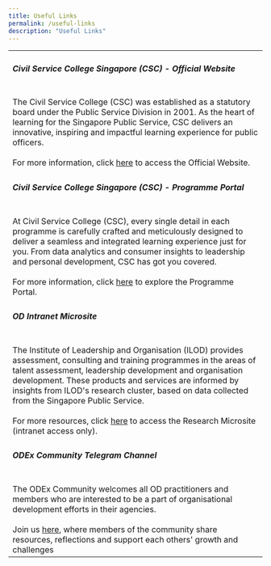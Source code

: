 ```yaml
---
title: Useful Links
permalink: /useful-links
description: "Useful Links"
---
```

<table>
	<tr>
		<td>
			<h5>Civil Service College Singapore (CSC) - Official  Website</h5>
		<br>The Civil Service College (CSC) was established as a statutory board under the Public Service Division in 2001. As the heart of learning for the Singapore Public Service, CSC delivers an innovative, inspiring and impactful learning experience for public officers. 
			<br><br> For more information, click <a href="https://www.csc.gov.sg">here</a> to access the Official Website.
		</td>
</tr>

<tr>
	<td>
		<h5>Civil Service College Singapore (CSC) - Programme Portal</h5>
		<br> At Civil Service College (CSC), every single detail in each programme is carefully crafted and meticulously designed to deliver a seamless and integrated learning experience just for you. From data analytics and consumer insights to leadership and personal development, CSC has got you covered. 
		<br><br>For more information, click <a href="https://register.csc.gov.sg">here</a> to explore the Programme Portal.
	</td>
</tr>
	
<tr>
	<td>
		<h5> OD Intranet Microsite</h5>
		<br> The Institute of Leadership and Organisation (ILOD) provides assessment, consulting and training programmes in the areas of talent assessment, leadership development and organisation development. These products and services are informed by insights from ILOD's research cluster, based on data collected from the Singapore Public Service.
		<br><br> For more resources, click <a href="https://go.gov.sg/9n0016">here</a> to access the Research Microsite (intranet access only).
	</td>
</tr>
	
<tr>
		<td>
			<h5>ODEx Community Telegram Channel</h5>
		<br>The ODEx Community welcomes all OD practitioners and members who are interested to be a part of organisational development efforts in their agencies. 
			<br><br>Join us <a href="https://go.gov.sg/odexcommunity">here</a>, where members of the community share resources, reflections and support each others' growth and challenges
		</td>
</tr>

</table>

